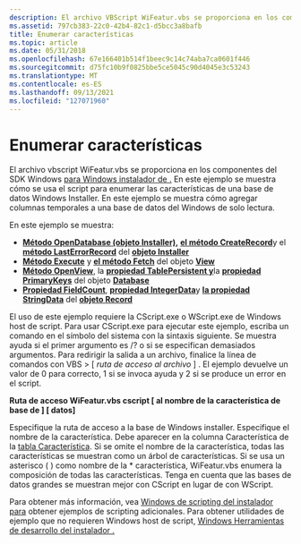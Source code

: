 ```yaml
---
description: El archivo VBScript WiFeatur.vbs se proporciona en los componentes del SDK de Windows para Windows Instalador de aplicaciones.
ms.assetid: 797cb383-22c0-42b4-82c1-d5bcc3a8bafb
title: Enumerar características
ms.topic: article
ms.date: 05/31/2018
ms.openlocfilehash: 67e166401b514f1beec9c14c74aba7ca0601f446
ms.sourcegitcommit: d75fc10b9f0825bbe5ce5045c90d4045e3c53243
ms.translationtype: MT
ms.contentlocale: es-ES
ms.lasthandoff: 09/13/2021
ms.locfileid: "127071960"
---
```

# <a name="list-features"></a>Enumerar características

El archivo vbscript WiFeatur.vbs se proporciona en los componentes del SDK Windows [para Windows instalador de .](platform-sdk-components-for-windows-installer-developers.md) En este ejemplo se muestra cómo se usa el script para enumerar las características de una base de datos Windows Installer. En este ejemplo se muestra cómo agregar columnas temporales a una base de datos del Windows de solo lectura.

En este ejemplo se muestra:

-   [**Método OpenDatabase (objeto Installer),**](installer-opendatabase.md) [**el método CreateRecord**](installer-createrecord.md)y el [**método LastErrorRecord**](installer-lasterrorrecord.md) del [**objeto Installer**](installer-object.md)
-   [**Método Execute**](view-execute.md) y [**el método Fetch**](view-fetch.md) del objeto [**View**](view-object.md)
-   [**Método OpenView**](database-openview.md), la [**propiedad TablePersistent y**](database-tablepersistent.md)la [**propiedad PrimaryKeys**](database-primarykeys.md) del objeto [**Database**](database-object.md)
-   [**Propiedad FieldCount**](record-fieldcount.md), [**propiedad IntegerData**](record-integerdata.md)y [**la propiedad StringData**](record-stringdata.md) del [**objeto Record**](record-object.md)

El uso de este ejemplo requiere la CScript.exe o WScript.exe de Windows host de script. Para usar CScript.exe para ejecutar este ejemplo, escriba un comando en el símbolo del sistema con la sintaxis siguiente. Se muestra ayuda si el primer argumento es /? o si se especifican demasiados argumentos. Para redirigir la salida a un archivo, finalice la línea de comandos con VBS > \[ *ruta de acceso al archivo* \] . El ejemplo devuelve un valor de 0 para correcto, 1 si se invoca ayuda y 2 si se produce un error en el script.

**Ruta de acceso WiFeatur.vbs cscript \[ al nombre de la característica de base de \] \[ datos\]**

Especifique la ruta de acceso a la base de Windows installer. Especifique el nombre de la característica. Debe aparecer en la columna Característica de la [tabla Característica](feature-table.md). Si se omite el nombre de la característica, todas las características se muestran como un árbol de características. Si se usa un asterisco ( ) como nombre de la \* característica, WiFeatur.vbs enumera la composición de todas las características. Tenga en cuenta que las bases de datos grandes se muestran mejor con CScript en lugar de con WScript.

Para obtener más información, vea [Windows de scripting del instalador para](windows-installer-scripting-examples.md) obtener ejemplos de scripting adicionales. Para obtener utilidades de ejemplo que no requieren Windows host de script, [Windows Herramientas de desarrollo del instalador .](windows-installer-development-tools.md)

 

 




